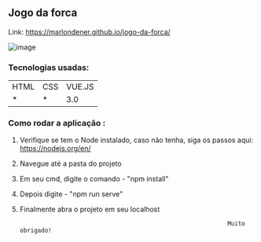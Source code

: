 <h2>Jogo da forca</h2>

Link: https://marlondener.github.io/jogo-da-forca/

![image](https://user-images.githubusercontent.com/70349830/115104336-1b48cd00-9f2e-11eb-913b-6186a71169ca.png)

<h3>Tecnologias usadas:</h3>
<table>
  <tr>
    <td>HTML</td>
    <td>CSS</td>
    <td>VUE.JS</td>
  </tr>
   <tr>
    <td>*</td>
    <td>*</td>
    <td>3.0</td>
  </tr>
  
  
</table>

<h3>Como rodar a aplicação :</h3>

1) Verifique se tem o Node instalado, caso não tenha, siga os passos aqui: https://nodejs.org/en/
2) Navegue até a pasta do projeto
3) Em seu cmd, digite o comando - "npm install"
4) Depois digite - "npm run serve"
5) Finalmente abra o projeto em seu localhost



                                                                  Muito obrigado!

